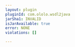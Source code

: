 ```yaml
---
layout: plugin
pluginId: com.ololo.wsdl2java
jarSha1: INVALID
isJarAvailable: true
error: NONE
violations: []

---
```


